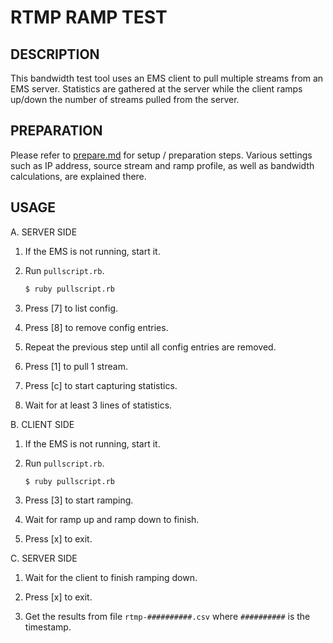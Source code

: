# RTMP RAMP TEST

## DESCRIPTION

This bandwidth test tool uses an EMS client to pull multiple streams from an EMS server.
Statistics are gathered at the server while the client ramps up/down the number of streams pulled from the server.

## PREPARATION

Please refer to [prepare.md](prepare.md) for setup / preparation steps.
Various settings such as IP address, source stream and ramp profile, as well as bandwidth calculations, are explained there.

## USAGE

A. SERVER SIDE

   1. If the EMS is not running, start it.

   2. Run `pullscript.rb`.

      ```bash
      $ ruby pullscript.rb
      ```

   3. Press [7] to list config.

   4. Press [8] to remove config entries.

   5. Repeat the previous step until all config entries are removed.

   6. Press [1] to pull 1 stream.

   7. Press [c] to start capturing statistics.

   8. Wait for at least 3 lines of statistics.

B. CLIENT SIDE

   1. If the EMS is not running, start it.

   2. Run `pullscript.rb`.

      ```bash
      $ ruby pullscript.rb
      ```

   3. Press [3] to start ramping.

   4. Wait for ramp up and ramp down to finish.

   5. Press [x] to exit.
   
C. SERVER SIDE

   1. Wait for the client to finish ramping down.

   2. Press [x] to exit.

   3. Get the results from file `rtmp-##########.csv` where `##########` is the timestamp.

